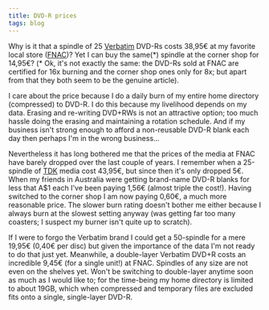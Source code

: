 ```yaml
---
title: DVD-R prices
tags: blog
---
```


Why is it that a spindle of 25 [Verbatim](http://verbatim.com/) DVD-Rs costs 38,95€ at my favorite local store ([FNAC](http://www.fnac.es/))? Yet I can buy the same(\*) spindle at the corner shop for 14,95€? (\* Ok, it's not exactly the same: the DVD-Rs sold at FNAC are certified for 16x burning and the corner shop ones only for 8x; but apart from that they both seem to be the genuine article).

I care about the price because I do a daily burn of my entire home directory (compressed) to DVD-R. I do this because my livelihood depends on my data. Erasing and re-writing DVD+RWs is not an attractive option; too much hassle doing the erasing and maintaining a rotation schedule. And if my business isn't strong enough to afford a non-reusable DVD-R blank each day then perhaps I'm in the wrong business...

Nevertheless it has long bothered me that the prices of the media at FNAC have barely dropped over the last couple of years. I remember when a 25-spindle of [TDK](http://tdk.com/) media cost 43,95€, but since then it's only dropped 5€. When my friends in Australia were getting brand-name DVD-R blanks for less that A$1 each I've been paying 1,56€ (almost triple the cost!). Having switched to the corner shop I am now paying 0,60€, a much more reasonable price. The slower burn rating doesn't bother me either because I always burn at the slowest setting anyway (was getting far too many coasters; I suspect my burner isn't quite up to scratch).

If I were to forgo the Verbatim brand I could get a 50-spindle for a mere 19,95€ (0,40€ per disc) but given the importance of the data I'm not ready to do that just yet. Meanwhile, a double-layer Verbatim DVD+R costs an incredible 9,45€ (for a single unit!) at FNAC. Spindles of any size are not even on the shelves yet. Won't be switching to double-layer anytime soon as much as I would like to; for the time-being my home directory is limited to about 19GB, which when compressed and temporary files are excluded fits onto a single, single-layer DVD-R.
